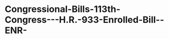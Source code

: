 Congressional-Bills-113th-Congress---H.R.-933-Enrolled-Bill--ENR-
=================================================================